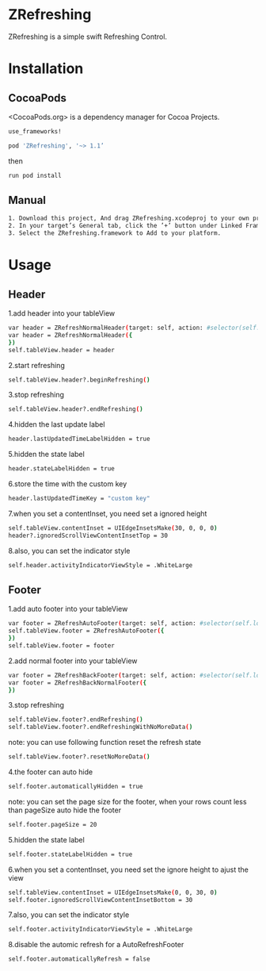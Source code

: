 # ZRefreshing

ZRefreshing is a simple swift Refreshing Control.

# Installation
## CocoaPods
<CocoaPods.org> is a dependency manager for Cocoa Projects.
``` bash 
use_frameworks!

pod 'ZRefreshing', '~> 1.1’
``` 

then
``` bash 
run pod install 
```

## Manual

``` bash 
1. Download this project, And drag ZRefreshing.xcodeproj to your own project.
2. In your target’s General tab, click the ’+’ button under Linked Frameworks and Libraries.
3. Select the ZRefreshing.framework to Add to your platform. 
```

# Usage 
## Header

1.add header into your tableView
``` bash
var header = ZRefreshNormalHeader(target: self, action: #selector(self.loadData(_:)))
var header = ZRefreshNormalHeader({
})
self.tableView.header = header
```

2.start refreshing
``` bash
self.tableView.header?.beginRefreshing()
```
3.stop refreshing
``` bash
self.tableView.header?.endRefreshing()
```
4.hidden the last update label 
``` bash 
header.lastUpdatedTimeLabelHidden = true
```
5.hidden the state label 
``` bash
header.stateLabelHidden = true
```
6.store the time with the custom key 
``` bash
header.lastUpdatedTimeKey = "custom key"
```
7.when you set a contentInset, you need set a ignored height
``` bash
self.tableView.contentInset = UIEdgeInsetsMake(30, 0, 0, 0)
header?.ignoredScrollViewContentInsetTop = 30
```
8.also, you can set the indicator style
``` bash 
self.header.activityIndicatorViewStyle = .WhiteLarge
```

## Footer
 1.add auto footer into your tableView 
``` bash
var footer = ZRefreshAutoFooter(target: self, action: #selector(self.loadData(_:)))
self.tableView.footer = ZRefreshAutoFooter({
})
self.tableView.footer = footer
```
2.add normal footer into your tableView
``` bash
var footer = ZRefreshBackFooter(target: self, action: #selector(self.loadData(_:)))
var footer = ZRefreshBackNormalFooter({
})
```
3.stop refreshing
``` bash
self.tableView.footer?.endRefreshing()
self.tableView.footer?.endRefreshingWithNoMoreData()
```
note: you can use following function reset the refresh state
``` bash
self.tableView.footer?.resetNoMoreData()
```
4.the footer can auto hide
``` bash
self.footer.automaticallyHidden = true
```
note: you can set the page size for the footer, when your rows count less than pageSize auto hide the footer
``` bash
self.footer.pageSize = 20
```
5.hidden the state label 
``` bash
self.footer.stateLabelHidden = true
```
6.when you set a contentInset, you need set the ignore height to ajust the view
``` bash
self.tableView.contentInset = UIEdgeInsetsMake(0, 0, 30, 0)
self.footer.ignoredScrollViewContentInsetBottom = 30
```
7.also, you can set the indicator style
``` bash 
self.footer.activityIndicatorViewStyle = .WhiteLarge
```
8.disable the automic refresh for a AutoRefreshFooter
``` bash
self.footer.automaticallyRefresh = false
```



